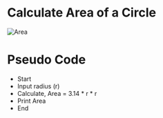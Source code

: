# Calculate Area of a Circle 

![Area](https://github.com/Swapnadip2005/Java_DSA_Insider/assets/149895037/66694300-7a30-40f5-bf42-eee57f6193d8)

# Pseudo Code

- Start
- Input radius (r)
- Calculate, Area = 3.14 * r * r
- Print Area
- End
